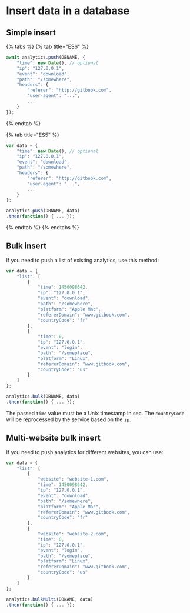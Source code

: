 # Insert data in a database

## Simple insert

{% tabs %}
{% tab title="ES6" %}
```javascript
await analytics.push(DBNAME, {
    "time": new Date(), // optional
    "ip": "127.0.0.1",
    "event": "download",
    "path": "/somewhere",
    "headers": {
        "referer": "http://gitbook.com",
        "user-agent": "...",
        ...
    }
});
```
{% endtab %}

{% tab title="ES5" %}
```javascript
var data = {
    "time": new Date(), // optional
    "ip": "127.0.0.1",
    "event": "download",
    "path": "/somewhere",
    "headers": {
        "referer": "http://gitbook.com",
        "user-agent": "...",
        ...
    }
};

analytics.push(DBNAME, data)
.then(function() { ... });
```
{% endtab %}
{% endtabs %}

## Bulk insert

If you need to push a list of existing analytics, use this method:

```javascript
var data = {
    "list": [
        {
            "time": 1450098642,
            "ip": "127.0.0.1",
            "event": "download",
            "path": "/somewhere",
            "platform": "Apple Mac",
            "refererDomain": "www.gitbook.com",
            "countryCode": "fr"
        },
        {
            "time": 0,
            "ip": "127.0.0.1",
            "event": "login",
            "path": "/someplace",
            "platform": "Linux",
            "refererDomain": "www.gitbook.com",
            "countryCode": "us"
        }
    ]
};

analytics.bulk(DBNAME, data)
.then(function() { ... });
```

The passed `time` value must be a Unix timestamp in sec. The `countryCode` will be reprocessed by the service based on the `ip`.

## Multi-website bulk insert

If you need to push analytics for different websites, you can use:

```javascript
var data = {
    "list": [
        {
            "website": "website-1.com",
            "time": 1450098642,
            "ip": "127.0.0.1",
            "event": "download",
            "path": "/somewhere",
            "platform": "Apple Mac",
            "refererDomain": "www.gitbook.com",
            "countryCode": "fr"
        },
        {
            "website": "website-2.com",
            "time": 0,
            "ip": "127.0.0.1",
            "event": "login",
            "path": "/someplace",
            "platform": "Linux",
            "refererDomain": "www.gitbook.com",
            "countryCode": "us"
        }
    ]
};

analytics.bulkMulti(DBNAME, data)
.then(function() { ... });
```

